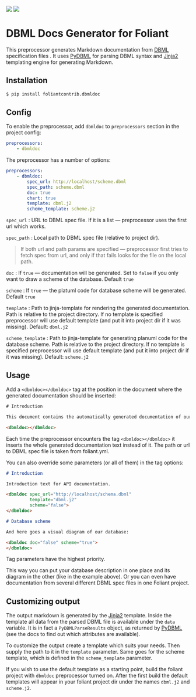 [![](https://img.shields.io/pypi/v/foliantcontrib.dbmldoc.svg)](https://pypi.org/project/foliantcontrib.dbmldoc/)  [![](https://img.shields.io/github/v/tag/foliant-docs/foliantcontrib.dbmldoc.svg?label=GitHub)](https://github.com/foliant-docs/foliantcontrib.dbmldoc)

# DBML Docs Generator for Foliant

This preprocessor generates Markdown documentation from [DBML](https://www.dbml.org/) specification files . It uses [PyDBML](https://github.com/Vanderhoof/PyDBML) for parsing DBML syntax and [Jinja2](http://jinja.pocoo.org/) templating engine for generating Markdown.

## Installation

```bash
$ pip install foliantcontrib.dbmldoc
```

## Config

To enable the preprocessor, add `dbmldoc` to `preprocessors` section in the project config:

```yaml
preprocessors:
    - dbmldoc
```

The preprocessor has a number of options:

```yaml
preprocessors:
    - dbmldoc:
        spec_url: http://localhost/scheme.dbml
        spec_path: scheme.dbml
        doc: true
        chart: true
        template: dbml.j2
        scheme_template: scheme.j2

```

`spec_url`
:    URL to DBML spec file. If it is a list — preprocessor uses the first url which works.

`spec_path`
:    Local path to DBML spec file (relative to project dir).

> If both url and path params are specified — preprocessor first tries to fetch spec from url, and only if that fails looks for the file on the local path.

`doc`
:   If `true` — documentation will be generated. Set to `false` if you only want to draw a scheme of the database. Default `true`

`scheme`
:   If `true` — the platuml code for database scheme will be generated. Default `true`

`template`
:   Path to jinja-template for rendering the generated documentation. Path is relative to the project directory. If no template is specified preprocessor will use default template (and put it into project dir if it was missing). Default: `dbml.j2`

`scheme_template`
:   Path to jinja-template for generating planuml code for the database scheme. Path is relative to the project directory. If no template is specified preprocessor will use default template (and put it into project dir if it was missing). Default: `scheme.j2`

## Usage

Add a `<dbmldoc></dbmldoc>` tag at the position in the document where the generated documentation should be inserted:

```html
# Introduction

This document contains the automatically generated documentation of our Database schema.

<dbmldoc></dbmldoc>
```

Each time the preprocessor encounters the tag `<dbmldoc></dbmldoc>` it inserts the whole generated documentation text instead of it. The path or url to DBML spec file is taken from foliant.yml.

You can also override some parameters (or all of them) in the tag options:

```markdown
# Introduction

Introduction text for API documentation.

<dbmldoc spec_url="http://localhost/schema.dbml"
         template="dbml.j2"
         scheme="false">
</dbmldoc>

# Database scheme

And here goes a visual diagram of our database:

<dbmldoc doc="false" scheme="true">
</dbmldoc>
```

Tag parameters have the highest priority.

This way you can put your database description in one place and its diagram in the other (like in the example above). Or you can even have documentation from several different DBML spec files in one Foliant project.

## Customizing output

The output markdown is generated by the [Jinja2](http://jinja.pocoo.org/) template. Inside the template all data from the parsed DBML file is available under the `data` variable. It is in fact a `PyDBMLParseResults` object, as returned by [PyDBML](https://github.com/Vanderhoof/PyDBML) (see the docs to find out which attributes are available).

To customize the output create a template which suits your needs. Then supply the path to it in the `template` parameter. Same goes for the scheme template, which is defined in the `scheme_template` parameter.

If you wish to use the default template as a starting point, build the foliant project with `dbmldoc` preprocessor turned on. After the first build the default templates will appear in your foliant project dir under the names `dbml.j2` and `scheme.j2`.
